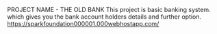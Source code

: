 PROJECT NAME - THE OLD BANK
This project is basic banking system. which gives you the bank account holders details and further option.
https://sparkfoundation000001.000webhostapp.com/
